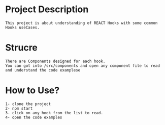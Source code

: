 # Project Description
    This project is about understanding of REACT Hooks with some common Hooks useCases. 
# Strucre
    There are Components designed for each hook.
    You can got into /src/components and open any component file to read and understand the code examplese 

# How to Use?
    1- clone the project
    2- npm start
    3- click on any hook from the list to read.
    4- open the code examples


